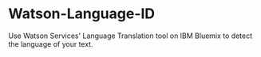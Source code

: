 # Watson-Language-ID
Use Watson Services' Language Translation tool on IBM Bluemix to detect the language of your text.
